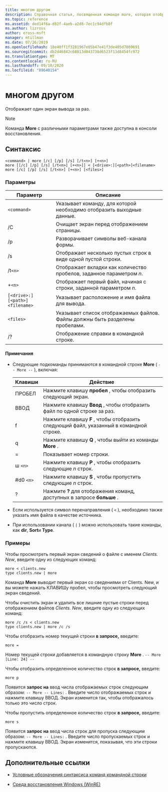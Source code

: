 ```yaml
---
title: многом другом
description: Справочная статья, посвященная команде more, которая отображает один экран вывода за раз.
ms.topic: reference
ms.assetid: ded14f6a-d82f-4aeb-a2d8-7ec1c94dfb8f
ms.author: lizross
author: eross-msft
manager: mtillman
ms.date: 07/26/2019
ms.openlocfilehash: 18e40ff1f3281967e05b47e41f3de405d7009691
ms.sourcegitcommit: db2d46842c68813d043738d6523f13d8454fc972
ms.translationtype: MT
ms.contentlocale: ru-RU
ms.lasthandoff: 09/10/2020
ms.locfileid: "89640154"
---
```

# <a name="more"></a>многом другом

Отображает один экран вывода за раз.

> [!NOTE]
> Команда **More** с различными параметрами также доступна в консоли восстановления.

## <a name="syntax"></a>Синтаксис

```
<command> | more [/c] [/p] [/s] [/t<n>] [+<n>]
more [[/c] [/p] [/s] [/t<n>] [+<n>]] < [<drive>:][<path>]<filename>
more [/c] [/p] [/s] [/t<n>] [+<n>] [<files>]
```

### <a name="parameters"></a>Параметры

| Параметр | Описание |
| --------- | ----------- |
| `<command>` | Указывает команду, для которой необходимо отобразить выходные данные. |
| /C | Очищает экран перед отображением страницы. |
| /p | Разворачивает символы веб-канала формы. |
| /s | Отображает несколько пустых строк в виде одной пустой строки. |
| /t`<n>` | Отображает вкладки как количество пробелов, заданное параметром *n*. |
| +`<n>` | Отображает первый файл, начиная с строки, заданной параметром *n*. |
| `[<drive>:][<path>]<filename>` | Указывает расположение и имя файла для вывода. |
| `<files>` | Указывает список отображаемых файлов. Файлы должны быть разделены пробелами. |
| /? | Отображение справки в командной строке. |

#### <a name="remarks"></a>Примечания

- Следующие подкоманды принимаются в командной строке **More** ( `-- More --` ), включая:

    | Клавиши | Действие |
    | --- | ------ |
    | ПРОБЕЛ | Нажмите клавишу **пробел** , чтобы отобразить следующий экран. |
    | ВВОД | Нажмите клавишу **Ввод** , чтобы отобразить файл по одной строке за раз. |
    | f | Нажмите клавишу **F** , чтобы отобразить следующий файл, указанный в командной строке. |
    | q | Нажмите клавишу **Q** , чтобы выйти из команды **More** . |
    | = | Показывает номер строки. |
    | ш `<n>` | Нажмите клавишу **P** , чтобы отобразить следующие *n* строк. |
    | #d0 `<n>` | Нажмите клавишу **S** , чтобы пропустить следующие *n* строк. |
    | ? | Нажмите **?** для отображения команд, доступных в запросе **больше** .|

- Если используется символ перенаправления ( `<` ), необходимо также указать имя файла в качестве источника.

- При использовании канала ( `|` ) можно использовать такие команды, как **dir**, **Sort**и **Type**.

### <a name="examples"></a>Примеры

Чтобы просмотреть первый экран сведений о файле с именем *Clients. New*, введите одну из следующих команд:

```
more < clients.new
type clients.new | more
```

Команда **More** выводит первый экран со сведениями от Clients. New, и вы можете нажать КЛАВИШу пробел, чтобы просмотреть следующий экран сведений.

Чтобы очистить экран и удалить все лишние пустые строки перед отображением файлов *Clients. New*, введите одну из следующих команд:

```
more /c /s < clients.new
type clients.new | more /c /s
```

Чтобы отобразить номер текущей строки **в запросе,** введите:

```
more =
```

Номер текущей строки добавляется в командную строку **More** . `-- More [Line: 24] --`

Чтобы отобразить определенное количество строк **в запросе,** введите:

```
more p
```

Появится **запрос на** ввод числа отображаемых строк следующим образом: `-- More -- Lines:` . Введите число отображаемых строк и нажмите клавишу ВВОД. Экран изменится так, чтобы отображалось только это число строк.

Чтобы пропустить определенное количество строк **в запросе,** введите:

```
more s
```

Появится **запрос на** ввод числа строк для пропуска следующим образом: `-- More -- Lines:` . Введите число пропускаемых строк и нажмите клавишу ВВОД. Экран изменится, показывая, что эти строки пропускаются.

## <a name="additional-references"></a>Дополнительные ссылки

- [Условные обозначения синтаксиса команд командной строки](command-line-syntax-key.md)

- [Среда восстановления Windows (WinRE)](/windows-hardware/manufacture/desktop/windows-recovery-environment--windows-re--technical-reference)
